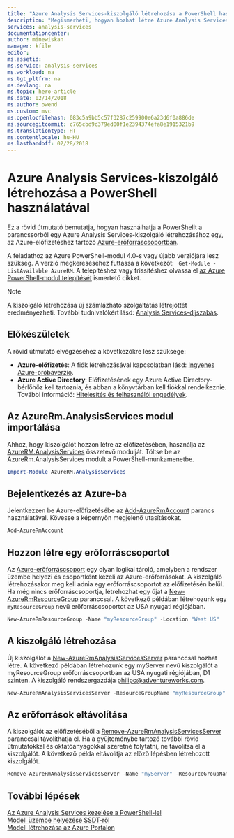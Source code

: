 ```yaml
---
title: "Azure Analysis Services-kiszolgáló létrehozása a PowerShell használatával | Microsoft Docs"
description: "Megismerheti, hogyan hozhat létre Azure Analysis Services-kiszolgálót a PowerShell használatával"
services: analysis-services
documentationcenter: 
author: minewiskan
manager: kfile
editor: 
ms.assetid: 
ms.service: analysis-services
ms.workload: na
ms.tgt_pltfrm: na
ms.devlang: na
ms.topic: hero-article
ms.date: 02/14/2018
ms.author: owend
ms.custom: mvc
ms.openlocfilehash: 083c5a9bb5c57f3287c259900e6a23d6f0a886de
ms.sourcegitcommit: c765cbd9c379ed00f1e2394374efa8e1915321b9
ms.translationtype: HT
ms.contentlocale: hu-HU
ms.lasthandoff: 02/28/2018
---
```

# <a name="create-an-azure-analysis-services-server-by-using-powershell"></a>Azure Analysis Services-kiszolgáló létrehozása a PowerShell használatával

Ez a rövid útmutató bemutatja, hogyan használhatja a PowerShellt a parancssorból egy Azure Analysis Services-kiszolgáló létrehozásához egy, az Azure-előfizetéshez tartozó [Azure-erőforráscsoportban](../azure-resource-manager/resource-group-overview.md).

A feladathoz az Azure PowerShell-modul 4.0-s vagy újabb verziójára lesz szükség. A verzió megkereséséhez futtassa a következőt: ` Get-Module -ListAvailable AzureRM`. A telepítéshez vagy frissítéshez olvassa el [az Azure PowerShell-modul telepítését](/powershell/azure/install-azurerm-ps) ismertető cikket. 

> [!NOTE]
> A kiszolgáló létrehozása új számlázható szolgáltatás létrejöttét eredményezheti. További tudnivalókért lásd: [Analysis Services-díjszabás](https://azure.microsoft.com/pricing/details/analysis-services/).

## <a name="before-you-begin"></a>Előkészületek
A rövid útmutató elvégzéséhez a következőkre lesz szüksége:

* **Azure-előfizetés**: A fiók létrehozásával kapcsolatban lásd: [Ingyenes Azure-próbaverzió](https://azure.microsoft.com/offers/ms-azr-0044p/).
* **Azure Active Directory**: Előfizetésének egy Azure Active Directory-bérlőhöz kell tartoznia, és abban a könyvtárban kell fiókkal rendelkeznie. További információ: [Hitelesítés és felhasználói engedélyek](analysis-services-manage-users.md).

## <a name="import-azurermanalysisservices-module"></a>Az AzureRm.AnalysisServices modul importálása
Ahhoz, hogy kiszolgálót hozzon létre az előfizetésében, használja az [AzureRM.AnalysisServices](https://www.powershellgallery.com/packages/AzureRM.AnalysisServices) összetevő modulját. Töltse be az AzureRm.AnalysisServices modult a PowerShell-munkamenetbe.

```powershell
Import-Module AzureRM.AnalysisServices
```

## <a name="sign-in-to-azure"></a>Bejelentkezés az Azure-ba

Jelentkezzen be Azure-előfizetésébe az [Add-AzureRmAccount](/powershell/module/azurerm.profile/add-azurermaccount) parancs használatával. Kövesse a képernyőn megjelenő utasításokat.

```powershell
Add-AzureRmAccount
```

## <a name="create-a-resource-group"></a>Hozzon létre egy erőforráscsoportot
 
Az [Azure-erőforráscsoport](../azure-resource-manager/resource-group-overview.md) egy olyan logikai tároló, amelyben a rendszer üzembe helyezi és csoportként kezeli az Azure-erőforrásokat. A kiszolgáló létrehozásakor meg kell adnia egy erőforráscsoportot az előfizetésén belül. Ha még nincs erőforráscsoportja, létrehozhat egy újat a [New-AzureRmResourceGroup](/powershell/module/azurerm.resources/new-azurermresourcegroup) paranccsal. A következő példában létrehozunk egy `myResourceGroup` nevű erőforráscsoportot az USA nyugati régiójában.

```powershell
New-AzureRmResourceGroup -Name "myResourceGroup" -Location "West US"
```

## <a name="create-a-server"></a>A kiszolgáló létrehozása

Új kiszolgálót a [New-AzureRmAnalysisServicesServer](/powershell/module/azurerm.analysisservices/new-azurermanalysisservicesserver) paranccsal hozhat létre. A következő példában létrehozunk egy myServer nevű kiszolgálót a myResourceGroup erőforráscsoportban az USA nyugati régiójában, D1 szinten. A kiszolgáló rendszergazdája philipc@adventureworks.com.

```powershell
New-AzureRmAnalysisServicesServer -ResourceGroupName "myResourceGroup" -Name "myServer" -Location West US -Sku D1 -Administrator "philipc@adventure-works.com"
```

## <a name="clean-up-resources"></a>Az erőforrások eltávolítása

A kiszolgálót az előfizetéséből a [Remove-AzureRmAnalysisServicesServer](/powershell/module/azurerm.analysisservices/new-azurermanalysisservicesserver) paranccsal távolíthatja el. Ha a gyűjteménybe tartozó további rövid útmutatókkal és oktatóanyagokkal szeretné folytatni, ne távolítsa el a kiszolgálót. A következő példa eltávolítja az előző lépésben létrehozott kiszolgálót.


```powershell
Remove-AzureRmAnalysisServicesServer -Name "myServer" -ResourceGroupName "myResourceGroup"
```

## <a name="next-steps"></a>További lépések
[Az Azure Analysis Services kezelése a PowerShell-lel](analysis-services-powershell.md)   
[Modell üzembe helyezése SSDT-ről](analysis-services-deploy.md)   
[Modell létrehozása az Azure Portalon](analysis-services-create-model-portal.md)